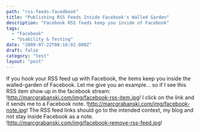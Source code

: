 ```yaml
---
path: "rss-feeds-facedbook"
title: "Publishing RSS Feeds Inside Facebook's Walled Garden"
description: "Facebook RSS feeds keep you inside of Facebook"
tags: 
  - "Facebook"
  - "Usability & Testing"
date: "2009-07-22T08:18:02.000Z"
draft: false
category: "test"
layout: "post"
---
```


If you hook your RSS feed up with Facebook, the items keep you inside the walled-garden of Facebook. Let me give you an example... so if I see this RSS item show up in the facebook stream:
!http://marcgrabanski.com/img/facebook-rss-item.jpg!
I click on the link and it sends me to a Facebook note.
!http://marcgrabanski.com/img/facebook-note.jpg!
The RSS feed links should go to the intended context, my blog and not stay inside Facebook as a note.
!http://marcgrabanski.com/img/facebook-remove-rss-feed.jpg!